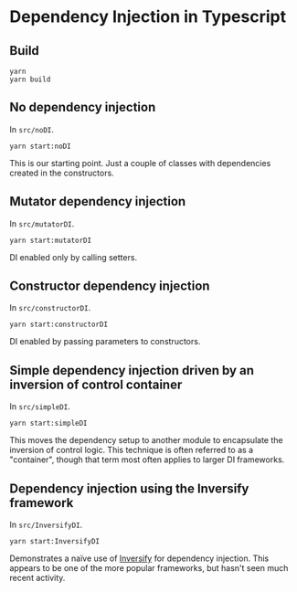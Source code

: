 # Dependency Injection in Typescript

## Build

```shell
yarn
yarn build
```

## No dependency injection

In `src/noDI`.

```shell
yarn start:noDI
```

This is our starting point. Just a couple of classes with dependencies created in the constructors.

## Mutator dependency injection

In `src/mutatorDI`.

```shell
yarn start:mutatorDI
```

DI enabled only by calling setters.

## Constructor dependency injection

In `src/constructorDI`.

```shell
yarn start:constructorDI
```

DI enabled by passing parameters to constructors.

## Simple dependency injection driven by an inversion of control container

In `src/simpleDI`.

```shell
yarn start:simpleDI
```

This moves the dependency setup to another module to encapsulate the inversion of control logic. This technique is often referred to as a "container", though that term most often applies to larger DI frameworks.

## Dependency injection using the Inversify framework

In `src/InversifyDI`.

```shell
yarn start:InversifyDI
```

Demonstrates a naïve use of [Inversify][inversify] for dependency injection. This appears to be one of the more popular frameworks, but hasn't seen much recent activity.

[inversify]: http://inversify.io/
